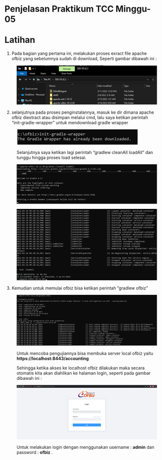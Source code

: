 # Penjelasan Praktikum TCC Minggu-05 <br/><br/> Latihan

1. Pada bagian yang pertama ini, melakukan proses exract file apache ofbiz yang sebelumnya sudah di download, Seperti gambar dibawah ini :
<dd>

![](image/latihan/1.png)
</dd>

2. selanjutnya pada proses penginstalannya, masuk ke dir dimana apache ofbiz diextract atau disimpan melalui cmd, lalu saya ketikan perintah “init-gradle-wrapper” untuk mendownload gradle wrapper<br/>
<dd>

![](image/latihan/2.png)

Selanjutnya saya ketikan lagi perintah “gradlew cleanAll loadAll” dan tunggu hingga proses load selesai.

![](image/latihan/3.png)

![](image/latihan/4.png)
</dd>

3. Kemudian untuk memulai ofbiz bisa ketikan perintah “gradlew ofbiz”<br/>
<dd>

![](image/latihan/5.png)

Untuk mencoba pengujiannya bisa membuka server local ofbiz yaitu <b>https://localhost:8443/accounting</b><br/>

Sehingga ketika akses ke localhost ofbiz dilakukan maka secara otomatis kita akan diahlikan ke halaman login, seperti pada gambar dibawah ini :<br/>

![](image/latihan/6.png)

Untuk melakukan login dengan menggunakan username : <b>admin</b> dan password : <b>ofbiz</b> .
</dd>
